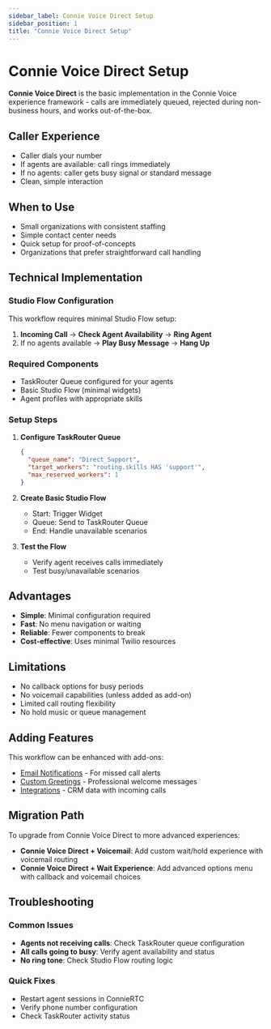 ```yaml
---
sidebar_label: Connie Voice Direct Setup
sidebar_position: 1
title: "Connie Voice Direct Setup"
---
```


# Connie Voice Direct Setup

**Connie Voice Direct** is the basic implementation in the Connie Voice experience framework - calls are immediately queued, rejected during non-business hours, and works out-of-the-box.

## Caller Experience
- Caller dials your number
- If agents are available: call rings immediately
- If no agents: caller gets busy signal or standard message
- Clean, simple interaction

## When to Use
- Small organizations with consistent staffing
- Simple contact center needs
- Quick setup for proof-of-concepts
- Organizations that prefer straightforward call handling

## Technical Implementation

### Studio Flow Configuration

This workflow requires minimal Studio Flow setup:

1. **Incoming Call** → **Check Agent Availability** → **Ring Agent**
2. If no agents available → **Play Busy Message** → **Hang Up**

### Required Components
- TaskRouter Queue configured for your agents
- Basic Studio Flow (minimal widgets)
- Agent profiles with appropriate skills

### Setup Steps

1. **Configure TaskRouter Queue**
   ```json
   {
     "queue_name": "Direct_Support",
     "target_workers": "routing.skills HAS 'support'",
     "max_reserved_workers": 1
   }
   ```

2. **Create Basic Studio Flow**
   - Start: Trigger Widget
   - Queue: Send to TaskRouter Queue
   - End: Handle unavailable scenarios

3. **Test the Flow**
   - Verify agent receives calls immediately
   - Test busy/unavailable scenarios

## Advantages
- **Simple**: Minimal configuration required
- **Fast**: No menu navigation or waiting
- **Reliable**: Fewer components to break
- **Cost-effective**: Uses minimal Twilio resources

## Limitations
- No callback options for busy periods
- No voicemail capabilities (unless added as add-on)
- Limited call routing flexibility
- No hold music or queue management

## Adding Features

This workflow can be enhanced with add-ons:
- [Email Notifications](../add-ons/email-notifications) - For missed call alerts
- [Custom Greetings](../add-ons/custom-greetings) - Professional welcome messages
- [Integrations](../add-ons/integrations) - CRM data with incoming calls

## Migration Path

To upgrade from Connie Voice Direct to more advanced experiences:
- **Connie Voice Direct + Voicemail**: Add custom wait/hold experience with voicemail routing
- **Connie Voice Direct + Wait Experience**: Add advanced options menu with callback and voicemail choices

## Troubleshooting

### Common Issues
- **Agents not receiving calls**: Check TaskRouter queue configuration
- **All calls going to busy**: Verify agent availability and status
- **No ring tone**: Check Studio Flow routing logic

### Quick Fixes
- Restart agent sessions in ConnieRTC
- Verify phone number configuration
- Check TaskRouter activity status